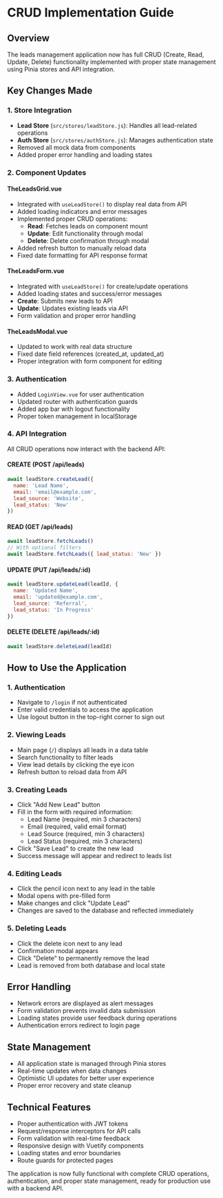 # CRUD Implementation Guide

## Overview
The leads management application now has full CRUD (Create, Read, Update, Delete) functionality implemented with proper state management using Pinia stores and API integration.

## Key Changes Made

### 1. Store Integration
- **Lead Store** (`src/stores/leadStore.js`): Handles all lead-related operations
- **Auth Store** (`src/stores/authStore.js`): Manages authentication state
- Removed all mock data from components
- Added proper error handling and loading states

### 2. Component Updates

#### TheLeadsGrid.vue
- Integrated with `useLeadStore()` to display real data from API
- Added loading indicators and error messages
- Implemented proper CRUD operations:
  - **Read**: Fetches leads on component mount
  - **Update**: Edit functionality through modal
  - **Delete**: Delete confirmation through modal
- Added refresh button to manually reload data
- Fixed date formatting for API response format

#### TheLeadsForm.vue
- Integrated with `useLeadStore()` for create/update operations
- Added loading states and success/error messages
- **Create**: Submits new leads to API
- **Update**: Updates existing leads via API
- Form validation and proper error handling

#### TheLeadsModal.vue
- Updated to work with real data structure
- Fixed date field references (created_at, updated_at)
- Proper integration with form component for editing

### 3. Authentication
- Added `LoginView.vue` for user authentication
- Updated router with authentication guards
- Added app bar with logout functionality
- Proper token management in localStorage

### 4. API Integration
All CRUD operations now interact with the backend API:

#### CREATE (POST /api/leads)
```javascript
await leadStore.createLead({
  name: 'Lead Name',
  email: 'email@example.com',
  lead_source: 'Website',
  lead_status: 'New'
})
```

#### READ (GET /api/leads)
```javascript
await leadStore.fetchLeads()
// With optional filters
await leadStore.fetchLeads({ lead_status: 'New' })
```

#### UPDATE (PUT /api/leads/:id)
```javascript
await leadStore.updateLead(leadId, {
  name: 'Updated Name',
  email: 'updated@example.com',
  lead_source: 'Referral',
  lead_status: 'In Progress'
})
```

#### DELETE (DELETE /api/leads/:id)
```javascript
await leadStore.deleteLead(leadId)
```

## How to Use the Application

### 1. Authentication
- Navigate to `/login` if not authenticated
- Enter valid credentials to access the application
- Use logout button in the top-right corner to sign out

### 2. Viewing Leads
- Main page (`/`) displays all leads in a data table
- Search functionality to filter leads
- View lead details by clicking the eye icon
- Refresh button to reload data from API

### 3. Creating Leads
- Click "Add New Lead" button
- Fill in the form with required information:
  - Lead Name (required, min 3 characters)
  - Email (required, valid email format)
  - Lead Source (required, min 3 characters)
  - Lead Status (required, min 3 characters)
- Click "Save Lead" to create the new lead
- Success message will appear and redirect to leads list

### 4. Editing Leads
- Click the pencil icon next to any lead in the table
- Modal opens with pre-filled form
- Make changes and click "Update Lead"
- Changes are saved to the database and reflected immediately

### 5. Deleting Leads
- Click the delete icon next to any lead
- Confirmation modal appears
- Click "Delete" to permanently remove the lead
- Lead is removed from both database and local state

## Error Handling
- Network errors are displayed as alert messages
- Form validation prevents invalid data submission
- Loading states provide user feedback during operations
- Authentication errors redirect to login page

## State Management
- All application state is managed through Pinia stores
- Real-time updates when data changes
- Optimistic UI updates for better user experience
- Proper error recovery and state cleanup

## Technical Features
- Proper authentication with JWT tokens
- Request/response interceptors for API calls
- Form validation with real-time feedback
- Responsive design with Vuetify components
- Loading states and error boundaries
- Route guards for protected pages

The application is now fully functional with complete CRUD operations, authentication, and proper state management, ready for production use with a backend API.
